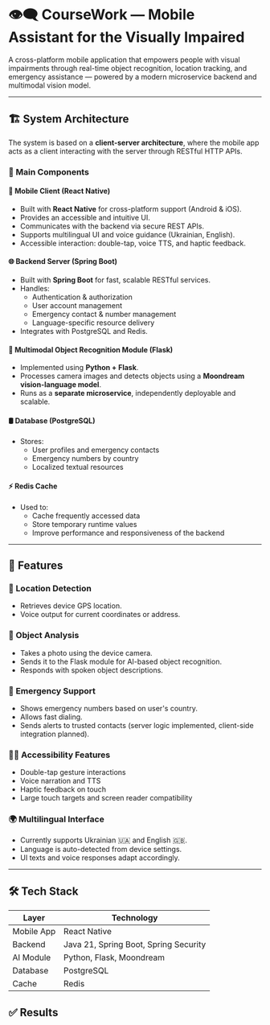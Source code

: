 # 👁️‍🗨️ CourseWork — Mobile Assistant for the Visually Impaired

A cross-platform mobile application that empowers people with visual impairments through real-time object recognition, location tracking, and emergency assistance — powered by a modern microservice backend and multimodal vision model.

---

## 🏗️ System Architecture

The system is based on a **client-server architecture**, where the mobile app acts as a client interacting with the server through RESTful HTTP APIs.

### 🔧 Main Components

#### 📱 Mobile Client (React Native)
- Built with **React Native** for cross-platform support (Android & iOS).
- Provides an accessible and intuitive UI.
- Communicates with the backend via secure REST APIs.
- Supports multilingual UI and voice guidance (Ukrainian, English).
- Accessible interaction: double-tap, voice TTS, and haptic feedback.

#### 🌐 Backend Server (Spring Boot)
- Built with **Spring Boot** for fast, scalable RESTful services.
- Handles:
  - Authentication & authorization
  - User account management
  - Emergency contact & number management
  - Language-specific resource delivery
- Integrates with PostgreSQL and Redis.

#### 🧠 Multimodal Object Recognition Module (Flask)
- Implemented using **Python + Flask**.
- Processes camera images and detects objects using a **Moondream vision-language model**.
- Runs as a **separate microservice**, independently deployable and scalable.

#### 🛢️ Database (PostgreSQL)
- Stores:
  - User profiles and emergency contacts
  - Emergency numbers by country
  - Localized textual resources

#### ⚡ Redis Cache
- Used to:
  - Cache frequently accessed data
  - Store temporary runtime values
  - Improve performance and responsiveness of the backend

---

## 📌 Features

### 📍 Location Detection
- Retrieves device GPS location.
- Voice output for current coordinates or address.

### 🧠 Object Analysis
- Takes a photo using the device camera.
- Sends it to the Flask module for AI-based object recognition.
- Responds with spoken object descriptions.

### 🚨 Emergency Support
- Shows emergency numbers based on user's country.
- Allows fast dialing.
- Sends alerts to trusted contacts (server logic implemented, client-side integration planned).

### 🧑‍🦯 Accessibility Features
- Double-tap gesture interactions
- Voice narration and TTS
- Haptic feedback on touch
- Large touch targets and screen reader compatibility

### 🌍 Multilingual Interface
- Currently supports Ukrainian 🇺🇦 and English 🇬🇧.
- Language is auto-detected from device settings.
- UI texts and voice responses adapt accordingly.

---

## 🛠️ Tech Stack

| Layer      | Technology                     |
|------------|---------------------------------|
| Mobile App | React Native                    |
| Backend    | Java 21, Spring Boot, Spring Security |
| AI Module  | Python, Flask, Moondream     |
| Database   | PostgreSQL                      |
| Cache      | Redis                           |

## ✅ Results



